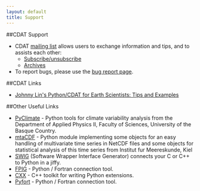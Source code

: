 ```yaml
---
layout: default
title: Support 
---
```


##CDAT Support
* CDAT [mailing list](http://sourceforge.net/mail/?group_id=11356) allows users to exchange information and tips, and to assists each other:
  * [Subscribe/unsubscribe](http://lists.sourceforge.net/lists/listinfo/cdat-discussion)
  * [Archives](http://sourceforge.net/mailarchive/forum.php?forum=cdat-discussion)
* To report bugs, please use the [bug report page](http://sourceforge.net/tracker/?group_id=11356&atid=111356).

##CDAT Links
* [Johnny Lin's Python/CDAT for Earth Scientists: Tips and Examples](http://www.johnny-lin.com/cdat_tips/)

##Other Useful Links
 * [PyClimate](http://www.pyclimate.org/) - Python tools for climate variability analysis from the Department of Applied Physics II, Faculty of Sciences, University of the Basque Country.
 * [mtaCDF](http://www.ifm.uni-kiel.de/to/sfb460/b3/Products/mtaCDF.html) - Python module implementing some objects for an easy handling of multivariate time series in NetCDF files and some objects for statistical analysis of this time series from Institut fur Meereskunde, Kiel
 * [SWIG](http://www.swig.org/) (Software Wrapper Interface Generator) connects your C or C++ to Python in a jiffy.
 * [FPIG](http://cens.ioc.ee/projects/f2py2e) - Python / Fortran connection tool.
 * [CXX](http://cxx.sourceforge.net/) - C++ toolkit for writing Python extensions.
 * [Pyfort](http://pyfortran.sourceforge.net/) - Python / Fortran connection tool.

